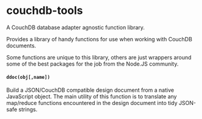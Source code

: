 couchdb-tools
=============

A CouchDB database adapter agnostic function library.

Provides a library of handy functions for use when working with CouchDB documents.

Some functions are unique to this library, others are just wrappers around some of the best packages for the job from the Node.JS community.

#### `ddoc(obj[,name])`

Build a JSON/CouchDB compatible design document from a native JavaScript object. The main utility of this function is to translate any map/reduce functions encountered in the design document into tidy JSON-safe strings.
